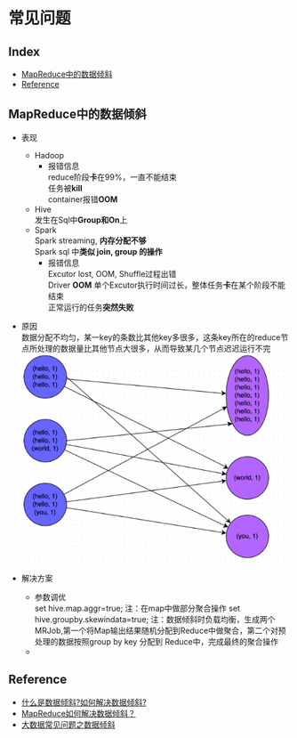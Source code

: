 常见问题
===

Index
---

- [MapReduce中的数据倾斜](#MapReduce中的数据倾斜)
- [Reference](#Reference)


## MapReduce中的数据倾斜
- 表现
  - Hadoop<br/>
    - 报错信息<br/>
    reduce阶段**卡**在99%，一直不能结束<br/>
    任务被**kill**<br/>
    container报错**OOM**
  - Hive<br/>
  发生在Sql中**Group和On**上
  - Spark<br/>
  Spark streaming, **内存分配不够**<br/>
  Spark sql 中**类似 join, group 的操作**<br/>
    - 报错信息<br/>
    Excutor lost, OOM, Shuffle过程出错<br/>
    Driver **OOM**
    单个Excutor执行时间过长，整体任务**卡**在某个阶段不能结束<br/>
    正常运行的任务**突然失败** 

- 原因<br/>
数据分配不均匀，某一key的条数比其他key多很多，这条key所在的reduce节点所处理的数据量比其他节点大很多，从而导致某几个节点迟迟运行不完
![示例图](../图片/数据倾斜原理图.png)

- 解决方案
  - 参数调优<br/>
  set hive.map.aggr=true;    注：在map中做部分聚合操作
  set hive.groupby.skewindata=true;       注：数据倾斜时负载均衡，生成两个MRJob,第一个将Map输出结果随机分配到Reduce中做聚合，第二个对预处理的数据按照group by key 分配到 Reduce中，完成最终的聚合操作
  - 


## Reference
- [什么是数据倾斜?如何解决数据倾斜?](http://www.raincent.com/content-10-10885-1.html)
- [MapReduce如何解决数据倾斜？](https://www.zhihu.com/question/27593027)
- [大数据常见问题之数据倾斜](https://blog.csdn.net/u010039929/article/details/55044407)
